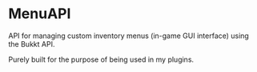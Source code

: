 MenuAPI
=======

API for managing custom inventory menus (in-game GUI interface) using the Bukkt API.

Purely built for the purpose of being used in my plugins.